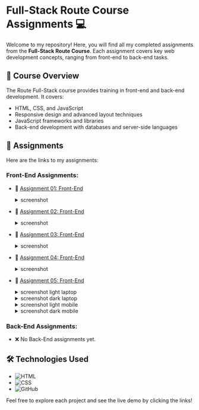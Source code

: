 # Full-Stack Route Course Assignments 💻

Welcome to my repository! Here, you will find all my completed assignments from the **Full-Stack Route Course**. Each assignment covers key web development concepts, ranging from front-end to back-end tasks.

## 🚀 Course Overview
The Route Full-Stack course provides training in front-end and back-end development. It covers:
- HTML, CSS, and JavaScript
- Responsive design and advanced layout techniques
- JavaScript frameworks and libraries
- Back-end development with databases and server-side languages

## 📂 Assignments

Here are the links to my assignments:

### Front-End Assignments:
- 🔗 [Assignment 01: Front-End](https://yassinsultan.github.io/Route-Course/Front-End/Assigment-01/)
  <details>
    <summary>screenshot</summary>
    ![Assignment 01 Screenshot](./Front-End/Assigment-01/screenshot01.png)
  </details>

    
- 🔗 [Assignment 02: Front-End](https://yassinsultan.github.io/Route-Course/Front-End/Assigment-02/)
  <details>
    <summary>screenshot</summary>
    ![Assignment 02 Screenshot](./Front-End/Assigment-02/screenshot01.png)
  </details>
 
    
- 🔗 [Assignment 03: Front-End](https://yassinsultan.github.io/Route-Course/Front-End/Assigment-03/)
  <details>
    <summary>screenshot</summary>
    ![Assignment 03 Screenshot](./Front-End/Assigment-03/screenshot01.png)
  </details>
 
    
- 🔗 [Assignment 04: Front-End](https://yassinsultan.github.io/Route-Course/Front-End/Assigment-04/)
  <details>
    <summary>screenshot</summary>
    ![Assignment 04 Screenshot](./Front-End/Assigment-04/screenshot01.png)
  </details>

    
- 🔗 [Assignment 05: Front-End](https://yassinsultan.github.io/Route-Course/Front-End/Assigment-05/)
  <details>
    <summary>screenshot light laptop</summary>
    ![Assignment 05 Screenshot](./Front-End/Assigment-05/screenshot01.png)
  </details>
  <details>
    <summary>screenshot dark laptop</summary>
    ![Assignment 05 Screenshot](./Front-End/Assigment-05/screenshot02.png)
  </details>
  <details>
    <summary>screenshot light mobile</summary>
    ![Assignment 05 Screenshot](./Front-End/Assigment-05/screenshot03.png)
  </details>
  <details>
    <summary>screenshot dark mobile</summary>
    ![Assignment 05 Screenshot](./Front-End/Assigment-05/screenshot04.png)
  </details>


### Back-End Assignments:
- ❌  No Back-End assignments yet.

## 🛠️ Technologies Used
- ![HTML](https://img.shields.io/badge/HTML5-E34F26?style=for-the-badge&logo=html5&logoColor=white)
- ![CSS](https://img.shields.io/badge/CSS3-1572B6?style=for-the-badge&logo=css3&logoColor=white)
- ![GitHub](https://img.shields.io/badge/GitHub-181717?style=for-the-badge&logo=github&logoColor=white)

Feel free to explore each project and see the live demo by clicking the links!
